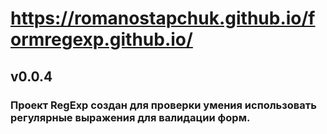 # https://romanostapchuk.github.io/formregexp.github.io/
## v0.0.4
### Проект RegExp создан для проверки умения использовать регулярные выражения для валидации форм.